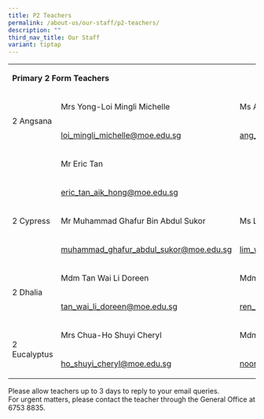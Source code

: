 ```yaml
---
title: P2 Teachers
permalink: /about-us/our-staff/p2-teachers/
description: ""
third_nav_title: Our Staff
variant: tiptap
---
```

<table style="minWidth: 75px">
<colgroup>
<col>
<col>
<col>
</colgroup>
<tbody>
<tr>
<td rowspan="1" colspan="3">
<p><strong>Primary 2 Form Teachers</strong>
</p>
</td>
</tr>
<tr>
<td rowspan="2" colspan="1">
<p>2 Angsana</p>
</td>
<td rowspan="1" colspan="1">
<p>Mrs Yong-Loi Mingli Michelle&nbsp;</p>
</td>
<td rowspan="1" colspan="1">
<p>Ms Ang Hui Ying</p>
</td>
</tr>
<tr>
<td rowspan="1" colspan="1">
<p><a href="mailto:loi_mingli_michelle@moe.edu.sg" rel="noopener noreferrer nofollow" target="_blank">loi_mingli_michelle@moe.edu.sg</a>
</p>
</td>
<td rowspan="1" colspan="1">
<p><a href="mailto:ang_hui_ying@schools.gov.sg" rel="noopener noreferrer nofollow" target="_blank">ang_hui_ying@moe.edu.sg</a>
</p>
</td>
</tr>
<tr>
<td rowspan="1" colspan="1">
<p></p>
</td>
<td rowspan="1" colspan="1">
<p>Mr Eric Tan</p>
</td>
<td rowspan="1" colspan="1">
<p></p>
</td>
</tr>
<tr>
<td rowspan="1" colspan="1">
<p></p>
</td>
<td rowspan="1" colspan="1">
<p><a href="mailto:eric_tan_aik_hong@schools.gov.sg" rel="noopener noreferrer nofollow" target="_blank">eric_tan_aik_hong@moe.edu.sg</a>
</p>
</td>
<td rowspan="1" colspan="1">
<p></p>
</td>
</tr>
<tr>
<td rowspan="1" colspan="1">
<p>2 Cypress</p>
</td>
<td rowspan="1" colspan="1">
<p>Mr Muhammad Ghafur Bin Abdul Sukor&nbsp;</p>
</td>
<td rowspan="1" colspan="1">
<p>Ms Lim Wan Rong&nbsp;</p>
</td>
</tr>
<tr>
<td rowspan="1" colspan="1">
<p></p>
</td>
<td rowspan="1" colspan="1">
<p><a href="mailto:muhammad_ghafur_abdul_sukor@moe.edu.sg" rel="noopener noreferrer nofollow" target="_blank">muhammad_ghafur_abdul_sukor@moe.edu.sg</a>
</p>
</td>
<td rowspan="1" colspan="1">
<p><a href="mailto:lim_wan_rong@moe.edu.sg" rel="noopener noreferrer nofollow" target="_blank">lim_wan_rong@moe.edu.sg</a>
</p>
</td>
</tr>
<tr>
<td rowspan="2" colspan="1">
<p>2 Dhalia</p>
</td>
<td rowspan="1" colspan="1">
<p>Mdm Tan Wai Li Doreen&nbsp;</p>
</td>
<td rowspan="1" colspan="1">
<p>Mdm Ren Lina&nbsp;</p>
</td>
</tr>
<tr>
<td rowspan="1" colspan="1">
<p><a href="mailto:tan_wai_li_doreen@moe.edu.sg" rel="noopener noreferrer nofollow" target="_blank">tan_wai_li_doreen@moe.edu.sg</a>
</p>
</td>
<td rowspan="1" colspan="1">
<p><a href="mailto:ren_lina@moe.edu.sg" rel="noopener noreferrer nofollow" target="_blank">ren_lina@moe.edu.sg</a>
</p>
</td>
</tr>
<tr>
<td rowspan="2" colspan="1">
<p>2 Eucalyptus</p>
</td>
<td rowspan="1" colspan="1">
<p>Mrs Chua-Ho Shuyi Cheryl&nbsp;</p>
</td>
<td rowspan="1" colspan="1">
<p>Mdm Noor Aini Binte Jamin&nbsp;</p>
</td>
</tr>
<tr>
<td rowspan="1" colspan="1">
<p><a href="mailto:ho_shuyi_cheryl@moe.edu.sg" rel="noopener noreferrer nofollow" target="_blank">ho_shuyi_cheryl@moe.edu.sg</a>
</p>
</td>
<td rowspan="1" colspan="1">
<p><a href="mailto:noor_aini_jamin@moe.edu.sg" rel="noopener noreferrer nofollow" target="_blank">noor_aini_jamin@moe.edu.sg</a>
</p>
</td>
</tr>
</tbody>
</table>
<p>Please allow teachers up to 3 days to reply to your email queries.
<br>For urgent matters, please contact the teacher through the General Office
at 6753 8835.</p>